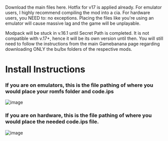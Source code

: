 Download the main files here. Hotfix for v17 is applied already. For emulator users, I highly recommend compiling the mod into a cia. For hardware users, you NEED to: no exceptions. Placing the files like you're using an emulator will cause massive lag and the game will be unplayable.

Modpack will be stuck in v.16.1 until Secret Path is completed. It is not compatible with v.17+, hence it will be its own version until then. You will still need to follow the instructions from the main Gamebanana page regarding downloading ONLY the bu/bx folders of the respective mods.

# Install Instructions
### If you are on emulators, this is the file pathing of where you would place your romfs folder and code.ips

![image](https://github.com/user-attachments/assets/b43dbbf0-aa15-4de2-9499-c860c49d9499)

### If you are on hardware, this is the file pathing of where you would place the needed code.ips file.

![image](https://github.com/user-attachments/assets/19c0b67d-9e69-4aae-b77f-bec61e45a541)
